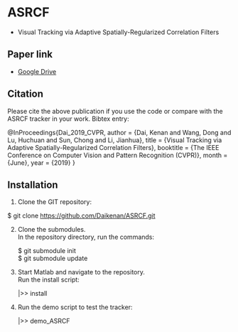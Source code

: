 # ASRCF
- Visual Tracking via Adaptive Spatially-Regularized Correlation Filters

## Paper link
- [Google Drive](https://drive.google.com/file/d/1zsUnEmXTLwXqTKytpv3dWTqEreK90_bI/view?usp=sharing)
## Citation
Please cite the above publication if you use the code or compare with the ASRCF tracker in your work. Bibtex entry:

@InProceedings{Dai_2019_CVPR, 
	author = {Dai, Kenan and Wang, Dong and Lu, Huchuan and Sun, Chong and Li, Jianhua},
	title = {Visual Tracking via Adaptive Spatially-Regularized Correlation Filters},
	booktitle = {The IEEE Conference on Computer Vision and Pattern Recognition (CVPR)},
	month = {June},
	year = {2019}
}

## Installation
1. Clone the GIT repository:

 $ git clone https://github.com/Daikenan/ASRCF.git

2. Clone the submodules.  
   In the repository directory, run the commands:

   $ git submodule init  
   $ git submodule update

3. Start Matlab and navigate to the repository.  
   Run the install script:

   |>> install

4. Run the demo script to test the tracker:

   |>> demo_ASRCF
